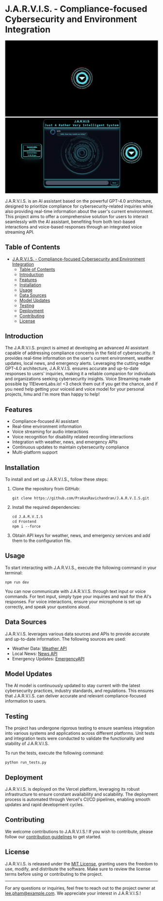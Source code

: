 
# J.A.R.V.I.S. - Compliance-focused Cybersecurity and Environment Integration

![image](./Frontend/static/home.png)
![image](./Frontend/static/inside.png)

J.A.R.V.I.S. is an AI assistant based on the powerful GPT-4.0 architecture, designed to prioritize compliance for cybersecurity-related inquiries while also providing real-time information about the user's current environment. This project aims to offer a comprehensive solution for users to interact seamlessly with the AI assistant, benefiting from both text-based interactions and voice-based responses through an integrated voice streaming API.

## Table of Contents

- [J.A.R.V.I.S. - Compliance-focused Cybersecurity and Environment Integration](#jarvis---compliance-focused-cybersecurity-and-environment-integration)
  - [Table of Contents](#table-of-contents)
  - [Introduction](#introduction)
  - [Features](#features)
  - [Installation](#installation)
  - [Usage](#usage)
  - [Data Sources](#data-sources)
  - [Model Updates](#model-updates)
  - [Testing](#testing)
  - [Deployment](#deployment)
  - [Contributing](#contributing)
  - [License](#license)

## Introduction

The J.A.R.V.I.S. project is aimed at developing an advanced AI assistant capable of addressing compliance concerns in the field of cybersecurity. It provides real-time information on the user's current environment, weather updates, local news, and emergency alerts. Leveraging the cutting-edge GPT-4.0 architecture, J.A.R.V.I.S. ensures accurate and up-to-date responses to users' inquiries, making it a reliable companion for individuals and organizations seeking cybersecurity insights. Voice Streaming made possible by 11ElevenLabs.io! <3 check them out if you get the chance, and if you need help getting your voiceid and voice model for your personal projects, hmu and I'm more than happy to help!

## Features

- Compliance-focused AI assistant
- Real-time environment information
- Voice streaming for audio interactions
- Voice recognition for disability related recording interactions
- Integration with weather, news, and emergency APIs
- Continuous updates to maintain cybersecurity compliance
- Multi-platform support

## Installation

To install and set up J.A.R.V.I.S., follow these steps:

1. Clone the repository from GitHub:
   ```
   git clone https://github.com/PrakasRavichandran/J.A.R.V.I.S.git
   ```
2. Install the required dependencies:
   ```
   cd J.A.R.V.I.S
   cd Frontend
   npm i --force
   ```
3. Obtain API keys for weather, news, and emergency services and add them to the configuration file.

## Usage

To start interacting with J.A.R.V.I.S., execute the following command in your terminal:

```
npm run dev
```

You can now communicate with J.A.R.V.I.S. through text input or voice commands. For text input, simply type your inquiries and wait for the AI's responses. For voice interactions, ensure your microphone is set up correctly, and speak your questions aloud.

## Data Sources

J.A.R.V.I.S. leverages various data sources and APIs to provide accurate and up-to-date information. The following sources are used:

- Weather Data: [Weather API](https://www.weatherapi.com)
- Local News: [News API](https://www.newsapi.org)
- Emergency Updates: [EmergencyAPI](https://www.emergencyapi.com)

## Model Updates

The AI model is continuously updated to stay current with the latest cybersecurity practices, industry standards, and regulations. This ensures that J.A.R.V.I.S. can deliver accurate and relevant compliance-focused information to users.

## Testing

The project has undergone rigorous testing to ensure seamless integration into various systems and applications across different platforms. Unit tests and integration tests were conducted to validate the functionality and stability of J.A.R.V.I.S.

To run the tests, execute the following command:

```
python run_tests.py
```

## Deployment

J.A.R.V.I.S. is deployed on the Vercel platform, leveraging its robust infrastructure to ensure constant availability and scalability. The deployment process is automated through Vercel's CI/CD pipelines, enabling smooth updates and rapid development cycles.

## Contributing

We welcome contributions to J.A.R.V.I.S.! If you wish to contribute, please follow our [contribution guidelines](CONTRIBUTING.md) to get started.

## License

J.A.R.V.I.S. is released under the [MIT License](LICENSE), granting users the freedom to use, modify, and distribute the software. Make sure to review the license terms before using or contributing to the project.

---
For any questions or inquiries, feel free to reach out to the project owner at lee.pham@example.com. We appreciate your interest in J.A.R.V.I.S.!
